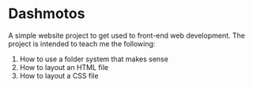 # Dashmotos

A simple website project to get used to front-end web development. The project is intended to teach me the following:

1. How to use a folder system that makes sense
2. How to layout an HTML file
3. How to layout a CSS file


